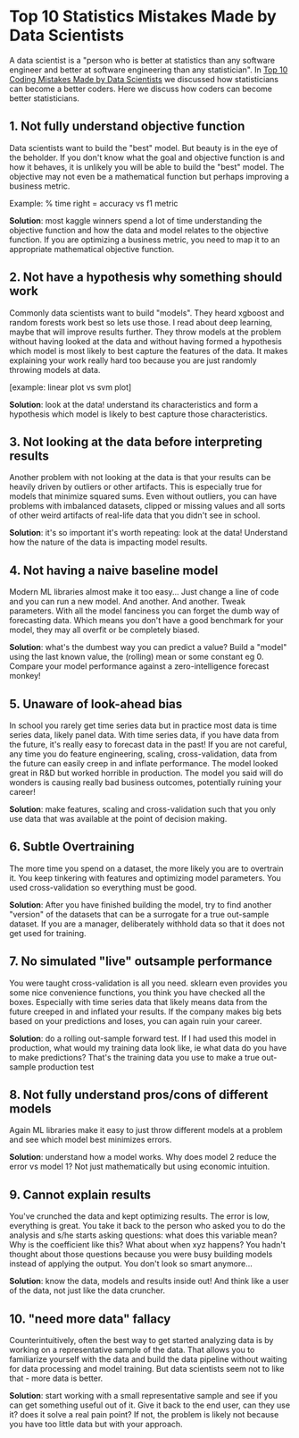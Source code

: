 # Top 10 Statistics Mistakes Made by Data Scientists

A data scientist is a "person who is better at statistics than any software engineer and better at software engineering than any statistician". In [Top 10 Coding Mistakes Made by Data Scientists](https://github.com/d6t/d6t-python/blob/master/blogs/top10-mistakes-coding.md) we discussed how statisticians can become a better coders. Here we discuss how coders can become better statisticians.

## 1. Not fully understand objective function

Data scientists want to build the "best" model. But beauty is in the eye of the beholder. If you don't know what the goal and objective function is and how it behaves, it is unlikely you will be able to build the "best" model. The objective may not even be a mathematical function but perhaps improving a business metric.

Example: % time right = accuracy vs f1 metric

**Solution**: most kaggle winners spend a lot of time understanding the objective function and how the data and model relates to the objective function. If you are optimizing a business metric, you need to map it to an appropriate mathematical objective function.

## 2. Not have a hypothesis why something should work

Commonly data scientists want to build "models". They heard xgboost and random forests work best so lets use those. I read about deep learning, maybe that will improve results further. They throw models at the problem without having looked at the data and without having formed a hypothesis which model is most likely to best capture the features of the data. It makes explaining your work really hard too because you are just randomly throwing models at data.

[example: linear plot vs svm plot]

**Solution**: look at the data! understand its characteristics and form a hypothesis which model is likely to best capture those characteristics. 


## 3. Not looking at the data before interpreting results

Another problem with not looking at the data is that your results can be heavily driven by outliers or other artifacts. This is especially true for models that minimize squared sums. Even without outliers, you can have problems with imbalanced datasets, clipped or missing values and all sorts of other weird artifacts of real-life data that you didn't see in school.

**Solution**: it's so important it's worth repeating: look at the data! Understand how the nature of the data is impacting model results. 

## 4. Not having a naive baseline model

Modern ML libraries almost make it too easy... Just change a line of code and you can run a new model. And another. And another. Tweak parameters. With all the model fanciness you can forget the dumb way of forecasting data. Which means you don't have a good benchmark for your model, they may all overfit or be completely biased.

**Solution**: what's the dumbest way you can predict a value? Build a "model" using the last known value, the (rolling) mean or some constant eg 0. Compare your model performance against a zero-intelligence forecast monkey!

## 5. Unaware of look-ahead bias

In school you rarely get time series data but in practice most data is time series data, likely panel data. With time series data, if you have data from the future, it's really easy to forecast data in the past! If you are not careful, any time you do feature engineering, scaling, cross-validation, data from the future can easily creep in and inflate performance. The model looked great in R&D but worked horrible in production. The model you said will do wonders is causing really bad business outcomes, potentially ruining your career!

**Solution**: make features, scaling and cross-validation such that you only use data that was available at the point of decision making.

## 6. Subtle Overtraining

The more time you spend on a dataset, the more likely you are to overtrain it. You keep tinkering with features and optimizing model parameters. You used cross-validation so everything must be good.

**Solution**: After you have finished building the model, try to find another "version" of the datasets that can be a surrogate for a true out-sample dataset. If you are a manager, deliberately withhold data so that it does not get used for training.

## 7. No simulated "live" outsample performance

You were taught cross-validation is all you need. sklearn even provides you some nice convenience functions, you think you have checked all the boxes. Especially with time series data that likely means data from the future creeped in and inflated your results. If the company makes big bets based on your predictions and loses, you can again ruin your career.

**Solution**: do a rolling out-sample forward test. If I had used this model in production, what would my training data look like, ie what data do you have to make predictions? That's the training data you use to make a true out-sample production test

## 8. Not fully understand pros/cons of different models

Again ML libraries make it easy to just throw different models at a problem and see which model best minimizes errors. 

**Solution**: understand how a model works. Why does model 2 reduce the error vs model 1? Not just mathematically but using economic intuition.

## 9. Cannot explain results

You've crunched the data and kept optimizing results. The error is low, everything is great. You take it back to the person who asked you to do the analysis and s/he starts asking questions: what does this variable mean? Why is the coefficient like this? What about when xyz happens? You hadn't thought about those questions because you were busy building models instead of applying the output. You don't look so smart anymore...

**Solution**: know the data, models and results inside out! And think like a user of the data, not just like the data cruncher.

## 10. "need more data" fallacy

Counterintuitively, often the best way to get started analyzing data is by working on a representative sample of the data. That allows you to familiarize yourself with the data and build the data pipeline without waiting for data processing and model training. But data scientists seem not to like that - more data is better. 

**Solution**: start working with a small representative sample and see if you can get something useful out of it. Give it back to the end user, can they use it? does it solve a real pain point? If not, the problem is likely not because you have too little data but with your approach.
